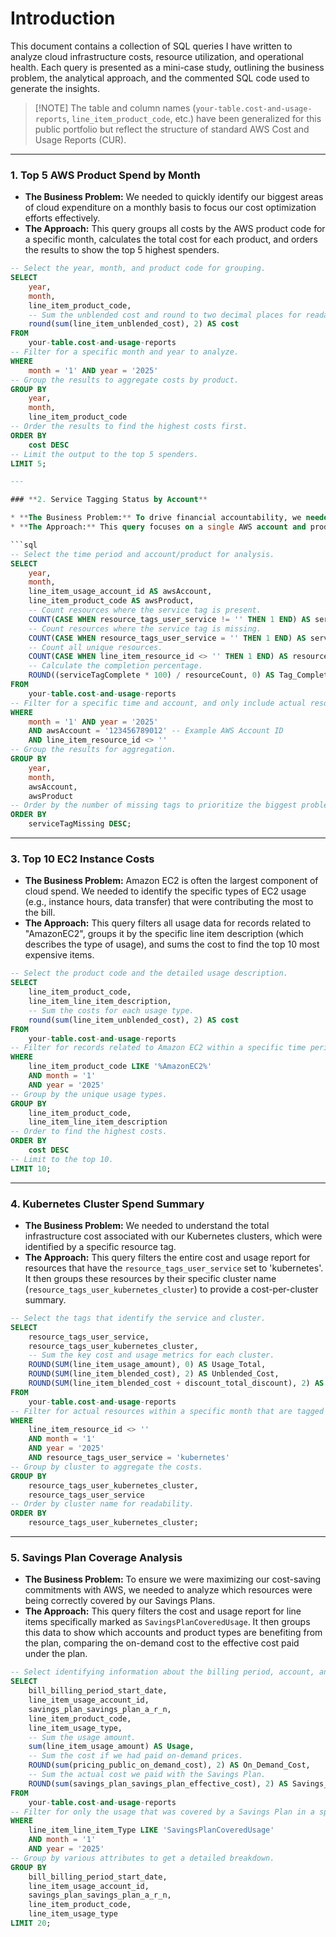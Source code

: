 # Introduction

This document contains a collection of SQL queries I have written to analyze cloud infrastructure costs, resource utilization, and operational health. Each query is presented as a mini-case study, outlining the business problem, the analytical approach, and the commented SQL code used to generate the insights.

> \[!NOTE\]
> The table and column names (`your-table.cost-and-usage-reports`, `line_item_product_code`, etc.) have been generalized for this public portfolio but reflect the structure of standard AWS Cost and Usage Reports (CUR).

---

### **1. Top 5 AWS Product Spend by Month**

* **The Business Problem:** We needed to quickly identify our biggest areas of cloud expenditure on a monthly basis to focus our cost optimization efforts effectively.
* **The Approach:** This query groups all costs by the AWS product code for a specific month, calculates the total cost for each product, and orders the results to show the top 5 highest spenders.

```sql
-- Select the year, month, and product code for grouping.
SELECT
    year,
    month,
    line_item_product_code,
    -- Sum the unblended cost and round to two decimal places for readability.
    round(sum(line_item_unblended_cost), 2) AS cost
FROM
    your-table.cost-and-usage-reports
-- Filter for a specific month and year to analyze.
WHERE
    month = '1' AND year = '2025'
-- Group the results to aggregate costs by product.
GROUP BY
    year,
    month,
    line_item_product_code
-- Order the results to find the highest costs first.
ORDER BY
    cost DESC
-- Limit the output to the top 5 spenders.
LIMIT 5;

---

### **2. Service Tagging Status by Account**

* **The Business Problem:** To drive financial accountability, we needed to track the adoption of our resource tagging policy. We needed to know what percentage of resources in a given AWS account were correctly tagged with a "service" tag.
* **The Approach:** This query focuses on a single AWS account and product. It counts the total number of resources, how many have a service tag, how many are missing one, and then calculates the completion percentage. This provides a clear, actionable metric for engineering teams.

```sql
-- Select the time period and account/product for analysis.
SELECT
    year,
    month,
    line_item_usage_account_id AS awsAccount,
    line_item_product_code AS awsProduct,
    -- Count resources where the service tag is present.
    COUNT(CASE WHEN resource_tags_user_service != '' THEN 1 END) AS serviceTagComplete,
    -- Count resources where the service tag is missing.
    COUNT(CASE WHEN resource_tags_user_service = '' THEN 1 END) AS serviceTagMissing,
    -- Count all unique resources.
    COUNT(CASE WHEN line_item_resource_id <> '' THEN 1 END) AS resourceCount,
    -- Calculate the completion percentage.
    ROUND((serviceTagComplete * 100) / resourceCount, 0) AS Tag_Complete_Percent
FROM
    your-table.cost-and-usage-reports
-- Filter for a specific time and account, and only include actual resources.
WHERE
    month = '1' AND year = '2025'
    AND awsAccount = '123456789012' -- Example AWS Account ID
    AND line_item_resource_id <> ''
-- Group the results for aggregation.
GROUP BY
    year,
    month,
    awsAccount,
    awsProduct
-- Order by the number of missing tags to prioritize the biggest problems.
ORDER BY
    serviceTagMissing DESC;
```
---

### **3. Top 10 EC2 Instance Costs**

* **The Business Problem:** Amazon EC2 is often the largest component of cloud spend. We needed to identify the specific types of EC2 usage (e.g., instance hours, data transfer) that were contributing the most to the bill.
* **The Approach:** This query filters all usage data for records related to "AmazonEC2", groups it by the specific line item description (which describes the type of usage), and sums the cost to find the top 10 most expensive items.

```sql
-- Select the product code and the detailed usage description.
SELECT
    line_item_product_code,
    line_item_line_item_description,
    -- Sum the costs for each usage type.
    round(sum(line_item_unblended_cost), 2) AS cost
FROM
    your-table.cost-and-usage-reports
-- Filter for records related to Amazon EC2 within a specific time period.
WHERE
    line_item_product_code LIKE '%AmazonEC2%'
    AND month = '1'
    AND year = '2025'
-- Group by the unique usage types.
GROUP BY
    line_item_product_code,
    line_item_line_item_description
-- Order to find the highest costs.
ORDER BY
    cost DESC
-- Limit to the top 10.
LIMIT 10;
```
---

### **4. Kubernetes Cluster Spend Summary**

* **The Business Problem:** We needed to understand the total infrastructure cost associated with our Kubernetes clusters, which were identified by a specific resource tag.
* **The Approach:** This query filters the entire cost and usage report for resources that have the `resource_tags_user_service` set to 'kubernetes'. It then groups these resources by their specific cluster name (`resource_tags_user_kubernetes_cluster`) to provide a cost-per-cluster summary.

```sql
-- Select the tags that identify the service and cluster.
SELECT
    resource_tags_user_service,
    resource_tags_user_kubernetes_cluster,
    -- Sum the key cost and usage metrics for each cluster.
    ROUND(SUM(line_item_usage_amount), 0) AS Usage_Total,
    ROUND(SUM(line_item_blended_cost), 2) AS Unblended_Cost,
    ROUND(SUM(line_item_blended_cost + discount_total_discount), 2) AS Total_Cost
FROM
    your-table.cost-and-usage-reports
-- Filter for actual resources within a specific month that are tagged as 'kubernetes'.
WHERE
    line_item_resource_id <> ''
    AND month = '1'
    AND year = '2025'
    AND resource_tags_user_service = 'kubernetes'
-- Group by cluster to aggregate the costs.
GROUP BY
    resource_tags_user_kubernetes_cluster,
    resource_tags_user_service
-- Order by cluster name for readability.
ORDER BY
    resource_tags_user_kubernetes_cluster;
```
---

### **5. Savings Plan Coverage Analysis**

* **The Business Problem:** To ensure we were maximizing our cost-saving commitments with AWS, we needed to analyze which resources were being correctly covered by our Savings Plans.
* **The Approach:** This query filters the cost and usage report for line items specifically marked as `SavingsPlanCoveredUsage`. It then groups this data to show which accounts and product types are benefiting from the plan, comparing the on-demand cost to the effective cost paid under the plan.

```sql
-- Select identifying information about the billing period, account, and Savings Plan.
SELECT
    bill_billing_period_start_date,
    line_item_usage_account_id,
    savings_plan_savings_plan_a_r_n,
    line_item_product_code,
    line_item_usage_type,
    -- Sum the usage amount.
    sum(line_item_usage_amount) AS Usage,
    -- Sum the cost if we had paid on-demand prices.
    ROUND(sum(pricing_public_on_demand_cost), 2) AS On_Demand_Cost,
    -- Sum the actual cost we paid with the Savings Plan.
    ROUND(sum(savings_plan_savings_plan_effective_cost), 2) AS Savings_Plan_Cost
FROM
    your-table.cost-and-usage-reports
-- Filter for only the usage that was covered by a Savings Plan in a specific period.
WHERE
    line_item_line_item_Type LIKE 'SavingsPlanCoveredUsage'
    AND month = '1'
    AND year = '2025'
-- Group by various attributes to get a detailed breakdown.
GROUP BY
    bill_billing_period_start_date,
    line_item_usage_account_id,
    savings_plan_savings_plan_a_r_n,
    line_item_product_code,
    line_item_usage_type
LIMIT 20;